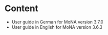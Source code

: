 # Content

- User guide in German for MoNA version 3.7.0
- User guide in English for MoNA version 3.6.3
